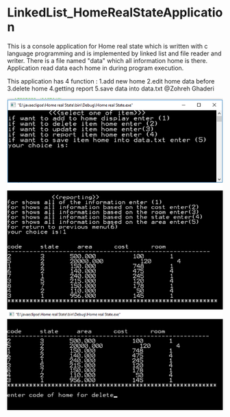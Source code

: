 # LinkedList_HomeRealStateApplication
This is a console application for Home real state which is written with c language programming and is implemented by linked list and file reader and writer.
There is a file named "data" which all information home is there.
Application read data each home in during program execution.

 This application has 4 function :
 1.add new home
 2.edit home data before
 3.delete home
 4.getting report
 5.save data into data.txt
 @Zohreh Ghaderi
 
 ![My image](https://github.com/raminegdr/LinkedList_HomeRealStateApplication/blob/master/img/1.png)
 ![My image](https://github.com/raminegdr/LinkedList_HomeRealStateApplication/blob/master/img/2.png)
 ![My image](https://github.com/raminegdr/LinkedList_HomeRealStateApplication/blob/master/img/3.png)

